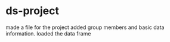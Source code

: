 # ds-project
made a file for the project
added group members and basic data information. 
loaded the data frame
